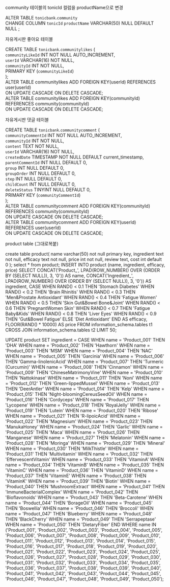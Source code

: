 community 테이블의 tonicId 컬럼을 productName으로 변경  
  
ALTER TABLE `tonicbank`.`community`  
CHANGE COLUMN `tonicId` `productName` VARCHAR(50) NULL DEFAULT NULL ;  
  
자유게시판 좋아요 테이블  
  
CREATE TABLE `tonicbank`.`communitylikes` (  
  `communityLikeId` INT NOT NULL AUTO_INCREMENT,  
  `userId` VARCHAR(16) NOT NULL,  
  `communityId` INT NOT NULL,  
  PRIMARY KEY (`communityLikeId`)  
);  
ALTER TABLE communitylikes ADD FOREIGN KEY(userId) REFERENCES user(userId)  
ON UPDATE CASCADE ON DELETE CASCADE;  
ALTER TABLE communitylikes ADD FOREIGN KEY(communityId) REFERENCES community(communityId)  
ON UPDATE CASCADE ON DELETE CASCADE;  
  
자유게시판 댓글 테이블  
  
CREATE TABLE `tonicbank`.`communitycomment` (  
  `communityCommentId` INT NOT NULL AUTO_INCREMENT,  
  `communityId` INT NOT NULL,  
  `content` TEXT NOT NULL,  
  `userId` VARCHAR(16) NOT NULL,  
  `createdDate` TIMESTAMP NOT NULL DEFAULT current_timestamp,  
  `parentCommentId` INT NULL DEFAULT 0,  
  `group` INT NULL DEFAULT 0,  
  `groupOrder` INT NULL DEFAULT 0,  
  `step` INT NULL DEFAULT 0,  
  `childCount` INT NULL DEFAULT 0,  
  `deleteStatus` TINYINT NULL DEFAULT 0,  
  PRIMARY KEY (`communityCommentId`)  
);  
ALTER TABLE communitycomment ADD FOREIGN KEY(communityId) REFERENCES community(communityId)  
ON UPDATE CASCADE ON DELETE CASCADE;  
ALTER TABLE communitycomment ADD FOREIGN KEY(userId) REFERENCES user(userId)  
ON UPDATE CASCADE ON DELETE CASCADE;  



 product table  (그대로복붙)

 create table product(
name varchar(50) not null primary key,
ingredient text not null,
efficacy text not null,
price int not null,
review text,
cost int default 0
);
select * from product;
INSERT INTO product (name, ingredient, efficacy, price)
SELECT
  CONCAT('Product_', LPAD(ROW_NUMBER() OVER (ORDER BY (SELECT NULL)), 3, '0')) AS name,
  CONCAT('Ingredient_', LPAD(ROW_NUMBER() OVER (ORDER BY (SELECT NULL)), 3, '0')) AS ingredient,
  CASE
    WHEN RAND() < 0.1 THEN 'Stomach Diabetes'
     WHEN RAND() < 0.2 THEN 'Brain Rhinitis'
      WHEN RAND() < 0.3 THEN 'Men&Prostate Antioxidant'
       WHEN RAND() < 0.4 THEN 'Fatigue Women'
    WHEN RAND() < 0.5 THEN 'Skin Gut&Bowel Bone&Joint'
    WHEN RAND() < 0.6 THEN 'PregnantWomen Skin'
     WHEN RAND() < 0.7 THEN 'Fatigue Baby&Kids'
      WHEN RAND() < 0.8 THEN 'Liver Eyes'
    WHEN RAND() < 0.9 THEN 'Gut&Bowel Fatigue'
    ELSE 'Diet Antioxidant'
  END AS efficacy,
  FLOOR(RAND() * 10000) AS price
FROM
  information_schema.tables t1
  CROSS JOIN information_schema.tables t2
LIMIT 50;

UPDATE product
SET ingredient = 
    CASE 
        WHEN name = 'Product_001' THEN 'DHA'
        WHEN name = 'Product_002' THEN 'Hawthorn'
        WHEN name = 'Product_003' THEN 'MSM'
        WHEN name = 'Product_004' THEN 'NAC'
        WHEN name = 'Product_005' THEN 'Garcinia'
        WHEN name = 'Product_006' THEN 'Gamma-linolenicAcid'
        WHEN name = 'Product_007' THEN 'Turmeric (Curcumin)'
        WHEN name = 'Product_008' THEN 'Cinnamon'
        WHEN name = 'Product_009' THEN 'ChineseMatrimonyVine'
        WHEN name = 'Product_010' THEN 'Nattokinase'
        WHEN name = 'Product_011' THEN 'Noni'
        WHEN name = 'Product_012' THEN 'Green-lippedMussel'
        WHEN name = 'Product_013' THEN 'DeerAntler'
        WHEN name = 'Product_014' THEN 'Kelp'
        WHEN name = 'Product_015' THEN 'Night-bloomingCereusSeedOil'
        WHEN name = 'Product_016' THEN 'Cordyceps'
        WHEN name = 'Product_017' THEN 'Lycopene'
        WHEN name = 'Product_018' THEN 'RoyalJelly'
        WHEN name = 'Product_019' THEN 'Lutein'
        WHEN name = 'Product_020' THEN 'Ribose'
        WHEN name = 'Product_021' THEN 'R-lipoicAcid'
        WHEN name = 'Product_022' THEN 'Magnesium'
        WHEN name = 'Product_023' THEN 'ManukaHoney'
        WHEN name = 'Product_024' THEN 'Garlic'
        WHEN name = 'Product_025' THEN 'Maca'
        WHEN name = 'Product_026' THEN 'Manganese'
        WHEN name = 'Product_027' THEN 'Melatonin'
        WHEN name = 'Product_028' THEN 'Moringa'
        WHEN name = 'Product_029' THEN 'Mineral'
        WHEN name = 'Product_030' THEN 'MilkThistle'
        WHEN name = 'Product_031' THEN 'Multivitamin'
        WHEN name = 'Product_032' THEN 'EffervescentVitamin'
        WHEN name = 'Product_033' THEN 'VitaminA'
        WHEN name = 'Product_034' THEN 'VitaminB'
        WHEN name = 'Product_035' THEN 'VitaminC'
        WHEN name = 'Product_036' THEN 'VitaminD'
        WHEN name = 'Product_037' THEN 'VitaminE'
        WHEN name = 'Product_038' THEN 'VitaminK'
        WHEN name = 'Product_039' THEN 'Biotin'
        WHEN name = 'Product_040' THEN 'MushroomExtract'
        WHEN name = 'Product_041' THEN 'ImmuneBacterialComplex'
        WHEN name = 'Product_042' THEN 'Bioflavonoids'
        WHEN name = 'Product_043' THEN 'Beta-Carotene'
        WHEN name = 'Product_044' THEN 'BorageOil'
        WHEN name = 'Product_045' THEN 'Boswellia'
        WHEN name = 'Product_046' THEN 'Broccoli'
        WHEN name = 'Product_047' THEN 'Blueberry'
        WHEN name = 'Product_048' THEN 'BlackCherry'
        WHEN name = 'Product_049' THEN 'Serrapeptase'
        WHEN name = 'Product_050' THEN 'DietaryFiber'
        END
WHERE name IN ('Product_001', 'Product_002', 'Product_003', 'Product_004', 'Product_005', 'Product_006', 'Product_007', 'Product_008', 'Product_009', 'Product_010', 'Product_011', 'Product_012', 'Product_013', 'Product_014', 'Product_015', 'Product_016', 'Product_017', 'Product_018', 'Product_019', 'Product_020', 'Product_021', 'Product_022', 'Product_023', 'Product_024', 'Product_025', 'Product_026', 'Product_027', 'Product_028', 'Product_029', 'Product_030', 'Product_031', 'Product_032', 'Product_033', 'Product_034', 'Product_035', 'Product_036', 'Product_037', 'Product_038', 'Product_039', 'Product_040', 'Product_041', 'Product_042', 'Product_043', 'Product_044', 'Product_045', 'Product_046', 'Product_047', 'Product_048', 'Product_049', 'Product_050');
